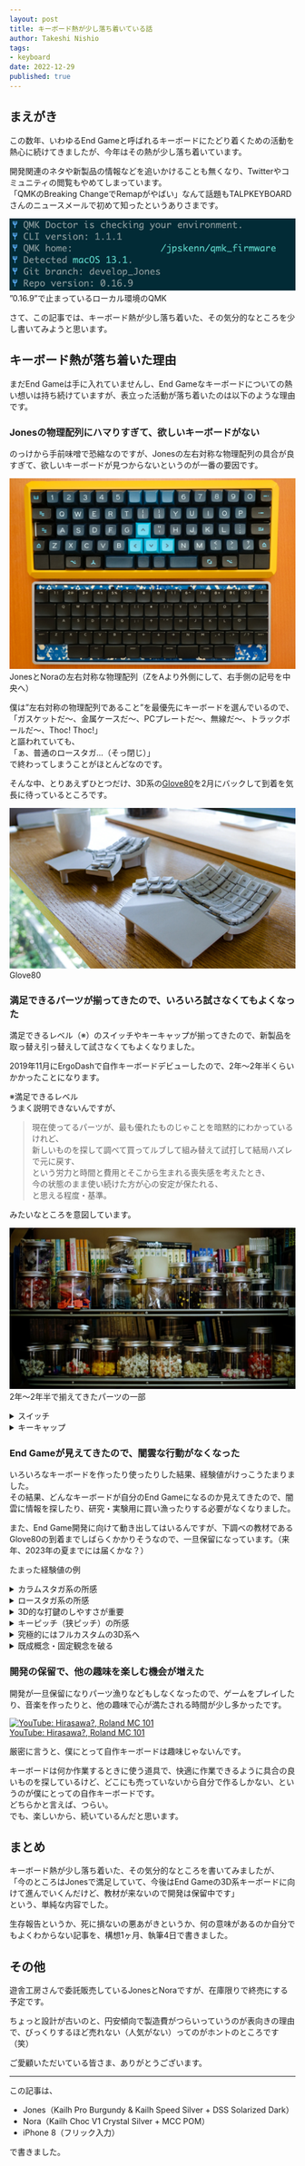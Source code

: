 ```yaml
---
layout: post
title: キーボード熱が少し落ち着いている話
author: Takeshi Nishio
tags:
- keyboard
date: 2022-12-29
published: true
---
```


## まえがき

この数年、いわゆるEnd Gameと呼ばれるキーボードにたどり着くための活動を熱心に続けてきましたが、今年はその熱が少し落ち着いています。

開発関連のネタや新製品の情報などを追いかけることも無くなり、Twitterやコミュニティの閲覧もやめてしまっています。  
「QMKのBreaking ChangeでRemapがやばい」なんて話題もTALPKEYBOARDさんのニュースメールで初めて知ったというありさまです。

![QMK version](/assets/2022-12-29/qmk_version.png)  
”0.16.9”で止まっているローカル環境のQMK

さて、この記事では、キーボード熱が少し落ち着いた、その気分的なところを少し書いてみようと思います。

## キーボード熱が落ち着いた理由

まだEnd Gameは手に入れていませんし、End Gameなキーボードについての熱い想いは持ち続けていますが、表立った活動が落ち着いたのは以下のような理由です。

### Jonesの物理配列にハマりすぎて、欲しいキーボードがない

のっけから手前味噌で恐縮なのですが、Jonesの左右対称な物理配列の具合が良すぎて、欲しいキーボードが見つからないというのが一番の要因です。

![Jones & Nora, symmetrical layout](/assets/2022-12-29/jones_and_nora.jpeg)  
JonesとNoraの左右対称な物理配列（ZをAより外側にして、右手側の記号を中央へ）

僕は”左右対称の物理配列であること”を最優先にキーボードを選んでいるので、  
「ガスケットだ〜、金属ケースだ〜、PCプレートだ〜、無線だ〜、トラックボールだ〜、Thoc! Thoc!」  
と謳われていても、  
「ぁ、普通のロースタガ…（そっ閉じ）」  
で終わってしまうことがほとんどなのです。

そんな中、とりあえずひとつだけ、3D系の[Glove80](https://www.moergo.com)を2月にバックして到着を気長に待っているところです。

![Glove80](/assets/2022-12-29/glove80.jpg)  
Glove80

### 満足できるパーツが揃ってきたので、いろいろ試さなくてもよくなった

満足できるレベル（※）のスイッチやキーキャップが揃ってきたので、新製品を取っ替え引っ替えして試さなくてもよくなりました。

2019年11月にErgoDashで自作キーボードデビューしたので、2年〜2年半くらいかかったことになります。

※満足できるレベル  
うまく説明できないんですが、

> 現在使ってるパーツが、最も優れたものじゃことを暗黙的にわかっているけれど、  
> 新しいものを探して調べて買ってルブして組み替えて試打して結局ハズレで元に戻す、  
> という労力と時間と費用とそこから生まれる喪失感を考えたとき、  
> 今の状態のまま使い続けた方が心の安定が保たれる、  
> と思える程度・基準。

みたいなところを意図しています。

![棚のスイッチ](/assets/2022-12-29/parts_on_a_shelf.jpeg)  
2年〜2年半で揃えてきたパーツの一部

<details>
<summary>スイッチ</summary>

リニアのKailh Pro BurgundyとKailh Speed SilverをメインのJonesで使用しています。  
押し始めは軽めの40gくらいで、押し込んで底つきする前にググッと重くなって押し戻してくれるような特性が好みです。

良い具合にルブしてから、上下ハウジングをセメダイン[BBX](https://www.cemedine.co.jp/home/adhesive/bbx/bbx.html)で固定してグラつきを低減させています。

サブのJonesで使ってるサイレントのKailh Silent Pinkは、ノイズが多めなのでちょっと不満です。  
メイン機だったらすぐに交換するところですが、ほとんど使わないサブ機なので、実質的には問題なし。

Noraでは、リニアのChoc Crystal Silverを使用しています。  
Chocスイッチは選択肢が少ないので、タクタイルの有無と、好みの重さで選ぶだけですね。
</details>

<details>
<summary>キーキャップ</summary>

打鍵速度が一番早いのはKATですが、ホームポジションに手を置いたときに心地よいDSSプロファイルが気に入っています。

Choc用ではシリンドリカル形状のMCCプロファイルが好みです。  
あまり使い込んでいませんが、実はKailh純正のキーキャップが一番打鍵しやすい気がしています。（打鍵速度は一番でした）

GBしたキーキャップの到着待ちがいくつかあるので、しばらくは買わなくても良さそうです。
</details>

### End Gameが見えてきたので、闇雲な行動がなくなった

いろいろなキーボードを作ったり使ったりした結果、経験値がけっこうたまりました。  
その結果、どんなキーボードが自分のEnd Gameになるのか見えてきたので、闇雲に情報を探したり、研究・実験用に買い漁ったりする必要がなくなりました。

また、End Game開発に向けて動き出してはいるんですが、下調べの教材であるGlove80の到着までしばらくかかりそうなので、一旦保留になっています。（来年、2023年の夏までには届くかな？）

たまった経験値の例

<details>
<summary>カラムスタガ系の所感</summary>

手のサイズに合わないと、とっても打鍵しづらくなる。  
設計者と自分の手の大きさが同じだったらラッキーだけど、そんなラッキーはまずない。  
個人に合わせたカスタム設計が必須になるので、つらい。
実機の試打してから購入したいけど、地方民にはつらい。  

[Pangaea](https://e3w2q.github.io/23/)による救済！？
</details>

<details>
<summary>ロースタガ系の所感</summary>

普通のロースタガでもそこまで打鍵しづらいということは無いし、Jonesのような変則ロースタガ（2行目と3行目にずれがない）でも普通に打鍵できちゃう。  
横ずれ方向は手のサイズに対する許容範囲が大きいようで、だいたいなんでもOKな印象。  
（さすがにオルソリニアは許容範囲外）

自然に手を置いたところにキーがあって欲しいので、Jonesの左右対称なロースタガに行き着いている。
</details>

<details>
<summary>3D的な打鍵のしやすさが重要</summary>

ホームポジションから遠いところ、たとえば60%キーボードの1行目は背の高いキーキャップにするかスイッチ自体を底上げして3D的に配置しないと、指が届きにくい。

MXスイッチでは、行ごとに高さの違うCherry, KAT, DSS, MT3プロファイルなどのキーキャップを使うことで、3D的な打鍵のしやすさが向上する。

Chocスイッチでは、普通に売ってるキーキャップだと各行が同じ形状しか選べないため、3D的にできなくてつらい。  
Choc用の3D的なキーキャップは値段がつらい（使用感はめっちゃ良い）。  
自分で作るのは加工がつらい。  
3D的な基板設計はとてもつらい。

![MBK keycap, Modified for height adjustment](/assets/2022-12-29/IMG_4017.jpeg)  
”QTYP”キーの打鍵しやすさ向上のため、MBKキーキャップに3D的な加工をおこなった例
</details>

<details>
<summary>キーピッチ（狭ピッチ）の所感</summary>

MXのキーピッチ（たて19mm×よこ19mm）でも不満はないけれど、けっこう余裕があるので、ピッチを狭くして物理配列を最適化したい。  
指の移動量が減って打鍵しやすくなるなど、狭ピッチ化によるメリットは多い。

Chocのキーピッチ（たて17mm×よこ18mm）はMXから乗り換えても何の違和感もなく打鍵できるし、もう少し狭いキーピッチ（たて17mm×よこ17mmくらい）でも少し使えばすぐに慣れる。

狭ピッチ用のキーキャップ選びがつらい。  
Choc用キーキャップがつらくてつらすぎ。（前項参照）
</details>

<details>
<summary>究極的にはフルカスタムの3D系へ</summary>

キースイッチが平面上に配置される2D的なキーボードをいろいろと使ってきて、キーの物理配列で縦横（XY軸？）を最適化することに限界を感じている。  
平面上だけではどうしても最適化しきれない箇所が出てくるので、そこをキーの高さを変えることで補おうと考えると、次に進むのは3D系。

自分の手の大きさ、指の長さや可動範囲に合うように3D的にフルカスタムするのが究極的なところ。  
もちろん、腕や手首がフィットするパームレストも組み合わせて。  
設計つらい。  
製造つらい。  
フルカスタムで試作たくさん資金つらい。  
→ とりあえず3D系を体験してみるところから始めよう。  
→ Glove80がそのうち来る予定。  
</details>

<details>
<summary>既成概念・固定観念を破る</summary>

実現可能性はちょっと横へ置いておいて、普通じゃないところに何か良いものが生まれそうな気がする。

「アルファ部のキーを列ごとに幅を変えてみたら？」とか、  
「四角じゃないキーキャップにしたら、もう少し縦横の最適化ができないか？」とか。

「もうそろそろ普通のロースタガやめませんか？」ってのは、ずっと思ってる。
</details>

### 開発の保留で、他の趣味を楽しむ機会が増えた

開発が一旦保留になりパーツ漁りなどもしなくなったので、ゲームをプレイしたり、音楽を作ったりと、他の趣味で心が満たされる時間が少し多かったです。

[![YouTube: Hirasawa?, Roland MC 101](https://img.youtube.com/vi/2jx3ShFpAl0/0.jpg)  
YouTube: Hirasawa?, Roland MC 101](https://www.youtube.com/watch?v=2jx3ShFpAl0)

厳密に言うと、僕にとって自作キーボードは趣味じゃないんです。  

キーボードは何か作業するときに使う道具で、快適に作業できるように具合の良いものを探しているけど、どこにも売っていないから自分で作るしかない、というのが僕にとっての自作キーボードです。  
どちらかと言えば、つらい。  
でも、楽しいから、続いているんだと思います。

## まとめ

キーボード熱が少し落ち着いた、その気分的なところを書いてみましたが、  
「今のところはJonesで満足していて、今後はEnd Gameの3D系キーボードに向けて進んでいくんだけど、教材が来ないので開発は保留中です」  
という、単純な内容でした。

生存報告というか、死に損ないの悪あがきというか、何の意味があるのか自分でもよくわからない記事を、構想1ヶ月、執筆4日で書きました。

## その他

遊舎工房さんで委託販売しているJonesとNoraですが、在庫限りで終売にする予定です。  

ちょっと設計が古いのと、円安傾向で製造費がつらいっていうのが表向きの理由で、びっくりするほど売れない（人気がない）ってのがホントのところです（笑）  

ご愛顧いただいている皆さま、ありがとうございます。

---
この記事は、

- Jones（Kailh Pro Burgundy & Kailh Speed Silver + DSS Solarized Dark）
- Nora（Kailh Choc V1 Crystal Silver + MCC POM）
- iPhone 8（フリック入力）

で書きました。
